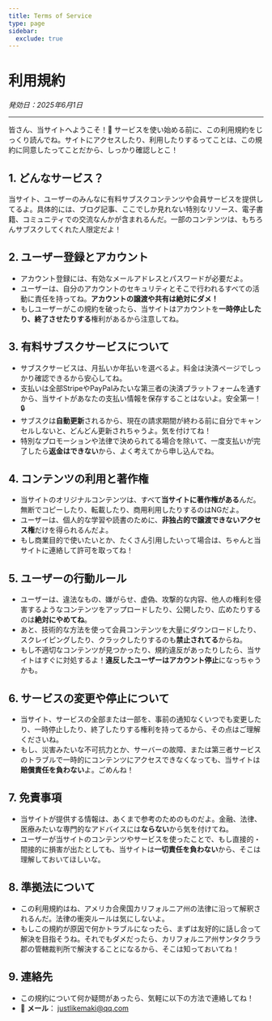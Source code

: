 ```yaml
---
title: Terms of Service
type: page
sidebar:
  exclude: true
---
```

# 利用規約

*発効日：2025年6月1日*

---

皆さん、当サイトへようこそ！🥳 サービスを使い始める前に、この利用規約をじっくり読んでね。サイトにアクセスしたり、利用したりするってことは、この規約に同意したってことだから、しっかり確認しとこ！

## 1. どんなサービス？
当サイト、ユーザーのみんなに有料サブスクコンテンツや会員サービスを提供してるよ。具体的には、ブログ記事、ここでしか見れない特別なリソース、電子書籍、コミュニティでの交流なんかが含まれるんだ。一部のコンテンツは、もちろんサブスクしてくれた人限定だよ！

## 2. ユーザー登録とアカウント
- アカウント登録には、有効なメールアドレスとパスワードが必要だよ。
- ユーザーは、自分のアカウントのセキュリティとそこで行われるすべての活動に責任を持ってね。**アカウントの譲渡や共有は絶対にダメ！**
- もしユーザーがこの規約を破ったら、当サイトはアカウントを**一時停止したり、終了させたりする**権利があるから注意してね。

## 3. 有料サブスクサービスについて
- サブスクサービスは、月払いか年払いを選べるよ。料金は決済ページでしっかり確認できるから安心してね。
- 支払いは全部StripeやPayPalみたいな第三者の決済プラットフォームを通すから、当サイトがあなたの支払い情報を保存することはないよ。安全第一！🔒
- サブスクは**自動更新**されるから、現在の請求期間が終わる前に自分でキャンセルしないと、どんどん更新されちゃうよ。気を付けてね！
- 特別なプロモーションや法律で決められてる場合を除いて、一度支払いが完了したら**返金はできない**から、よく考えてから申し込んでね。

## 4. コンテンツの利用と著作権
- 当サイトのオリジナルコンテンツは、すべて**当サイトに著作権がある**んだ。無断でコピーしたり、転載したり、商用利用したりするのはNGだよ。
- ユーザーは、個人的な学習や読書のために、**非独占的で譲渡できないアクセス権**だけを得られるんだよ。
- もし商業目的で使いたいとか、たくさん引用したいって場合は、ちゃんと当サイトに連絡して許可を取ってね！

## 5. ユーザーの行動ルール
- ユーザーは、違法なもの、嫌がらせ、虚偽、攻撃的な内容、他人の権利を侵害するようなコンテンツをアップロードしたり、公開したり、広めたりするのは**絶対にやめてね**。
- あと、技術的な方法を使って会員コンテンツを大量にダウンロードしたり、スクレイピングしたり、クラックしたりするのも**禁止されてる**からね。
- もし不適切なコンテンツが見つかったり、規約違反があったりしたら、当サイトはすぐに対処するよ！**違反したユーザーはアカウント停止**になっちゃうかも。

## 6. サービスの変更や停止について
- 当サイト、サービスの全部または一部を、事前の通知なくいつでも変更したり、一時停止したり、終了したりする権利を持ってるから、その点はご理解くださいね。
- もし、災害みたいな不可抗力とか、サーバーの故障、または第三者サービスのトラブルで一時的にコンテンツにアクセスできなくなっても、当サイトは**賠償責任を負わない**よ。ごめんね！

## 7. 免責事項
- 当サイトが提供する情報は、あくまで参考のためのものだよ。金融、法律、医療みたいな専門的なアドバイスには**ならない**から気を付けてね。
- ユーザーが当サイトのコンテンツやサービスを使ったことで、もし直接的・間接的に損害が出たとしても、当サイトは**一切責任を負わない**から、そこは理解しておいてほしいな。

## 8. 準拠法について
- この利用規約はね、アメリカ合衆国カリフォルニア州の法律に沿って解釈されるんだ。法律の衝突ルールは気にしないよ。
- もしこの規約が原因で何かトラブルになったら、まずは友好的に話し合って解決を目指そうね。それでもダメだったら、カリフォルニア州サンタクララ郡の管轄裁判所で解決することになるから、そこは知っておいてね！

## 9. 連絡先
- この規約について何か疑問があったら、気軽に以下の方法で連絡してね！
- 📧 **メール**： [justlikemaki@qq.com](mailto:justlikemaki@qq.com)